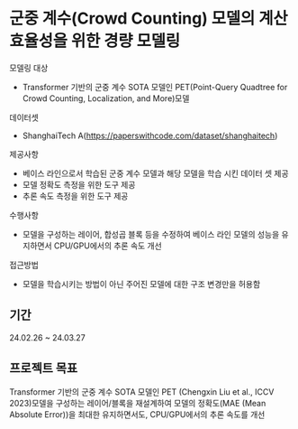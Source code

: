 # 군중 계수(Crowd Counting) 모델의 계산 효율성을 위한 경량 모델링
모델링 대상
- Transformer 기반의 군중 계수 SOTA 모델인 PET(Point-Query Quadtree for Crowd Counting, Localization, and More)모델

데이터셋
- ShanghaiTech A(https://paperswithcode.com/dataset/shanghaitech)

제공사항
- 베이스 라인으로서 학습된 군중 계수 모델과 해당 모델을 학습 시킨 데이터 셋 제공
- 모델 정확도 측정을 위한 도구 제공
- 추론 속도 측정을 위한 도구 제공

수행사항
- 모델을 구성하는 레이어, 합성곱 블록 등을 수정하여 베이스 라인 모델의 성능을 유지하면서 CPU/GPU에서의 추론 속도 개선

접근방법 
- 모델을 학습시키는 방법이 아닌 주어진 모델에 대한 구조 변경만을 허용함


## 기간
24.02.26 ~ 24.03.27

## 프로젝트 목표
Transformer 기반의 군중 계수 SOTA 모델인 PET (Chengxin Liu et al., ICCV 2023)모델을 구성하는 레이어/블록을 재설계하여 모델의 정확도(MAE (Mean Absolute Error))을 최대한 유지하면서도, CPU/GPU에서의 추론 속도를 개선


